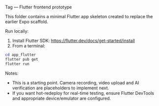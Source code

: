 Tag — Flutter frontend prototype

This folder contains a minimal Flutter app skeleton created to replace the earlier Expo scaffold.

Run locally:

1. Install Flutter SDK: https://flutter.dev/docs/get-started/install
2. From a terminal:

```powershell
cd app_flutter
flutter pub get
flutter run
```

Notes:
- This is a starting point. Camera recording, video upload and AI verification are placeholders to implement next.
- If you want hot-redeploy for real-time testing, ensure Flutter DevTools and appropriate device/emulator are configured.
